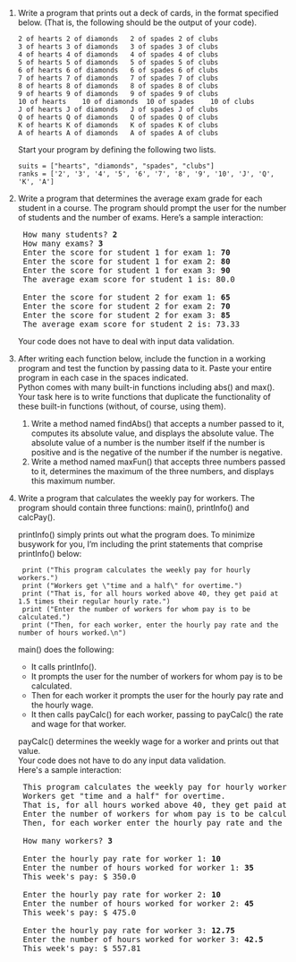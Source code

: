 1. Write a program that prints out a deck of cards, in the format specified below. (That is, the following should be the output of your code).
	```
	2 of hearts	2 of diamonds	2 of spades	2 of clubs
	3 of hearts	3 of diamonds	3 of spades	3 of clubs
	4 of hearts	4 of diamonds	4 of spades	4 of clubs
	5 of hearts	5 of diamonds	5 of spades	5 of clubs
	6 of hearts	6 of diamonds	6 of spades	6 of clubs
	7 of hearts	7 of diamonds	7 of spades	7 of clubs
	8 of hearts	8 of diamonds	8 of spades	8 of clubs
	9 of hearts	9 of diamonds	9 of spades	9 of clubs
	10 of hearts	10 of diamonds	10 of spades	10 of clubs
	J of hearts	J of diamonds	J of spades	J of clubs
	Q of hearts	Q of diamonds	Q of spades	Q of clubs
	K of hearts	K of diamonds	K of spades	K of clubs
	A of hearts	A of diamonds	A of spades	A of clubs
	```
	Start your program by defining the following two lists.
	```
	suits = ["hearts", "diamonds", "spades", "clubs"]
	ranks = ['2', '3', '4', '5', '6', '7', '8', '9', '10', 'J', 'Q', 'K', 'A']
	```
2. Write a program that determines the average exam grade for each student in a course. The program should prompt the user for the number of students and the number of exams. Here’s a sample interaction:
	<pre>
	How many students? <b>2</b>
	How many exams? <b>3</b>
	Enter the score for student 1 for exam 1: <b>70</b>
	Enter the score for student 1 for exam 2: <b>80</b>
	Enter the score for student 1 for exam 3: <b>90</b>
	The average exam score for student 1 is: 80.0
	
	Enter the score for student 2 for exam 1: <b>65</b>
	Enter the score for student 2 for exam 2: <b>70</b>
	Enter the score for student 2 for exam 3: <b>85</b>
	The average exam score for student 2 is: 73.33</pre>
	Your code does not have to deal with input data validation.
3. After writing each function below, include the function in a working program and test the function by passing data to it. Paste your entire program in each case in the spaces indicated.<br>
Python comes with many built-in functions including abs() and max(). Your task here is to write functions that duplicate the functionality of these built-in functions (without, of course, using them).
	1. Write a method named findAbs() that accepts a number passed to it, computes its absolute value, and displays the absolute value.  The absolute value of a number is the number itself if the number is positive and is the negative of the number if the number is negative.
	2. Write a method named maxFun() that accepts three numbers passed to it, determines the maximum of the three numbers, and displays this maximum number.
4. Write a program that calculates the weekly pay for workers. The program should contain three functions: main(), printInfo() and calcPay().

	printInfo() simply prints out what the program does. To minimize busywork for you, I’m including the print statements that comprise printInfo() below:

		print ("This program calculates the weekly pay for hourly workers.")
		print ("Workers get \"time and a half\" for overtime.")
		print ("That is, for all hours worked above 40, they get paid at 1.5 times their regular hourly rate.")
		print ("Enter the number of workers for whom pay is to be calculated.")               
		print ("Then, for each worker, enter the hourly pay rate and the number of hours worked.\n")
		
	main() does the following:
	* It calls printInfo().
	* It prompts the user for the number of workers for whom pay is to be calculated.
	* Then for each worker it prompts the user for the hourly pay rate and the hourly wage.
	* It then calls payCalc() for each worker, passing to payCalc() the rate and wage for that worker.
			
	payCalc() determines the weekly wage for a worker and prints out that value.<br>
	Your code does not have to do any input data validation.<br>
	Here's a sample interaction:
	<pre>
	This program calculates the weekly pay for hourly workers.
	Workers get "time and a half" for overtime.
	That is, for all hours worked above 40, they get paid at 1.5 times their regular-hourly rate.
	Enter the number of workers for whom pay is to be calculated.
	Then, for each worker enter the hourly pay rate and the number of hours worked.

	How many workers? <b>3</b>

	Enter the hourly pay rate for worker 1: <b>10</b>
	Enter the number of hours worked for worker 1: <b>35</b>
	This week's pay: $ 350.0

	Enter the hourly pay rate for worker 2: <b>10</b>
	Enter the number of hours worked for worker 2: <b>45</b>
	This week's pay: $ 475.0

	Enter the hourly pay rate for worker 3: <b>12.75</b>
	Enter the number of hours worked for worker 3: <b>42.5</b>
	This week's pay: $ 557.81</pre>
